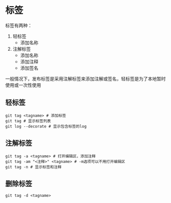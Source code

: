 # 标签

标签有两种：

1. 轻标签
   - 添加名称
2. 注解标签
   - 添加名称
   - 添加注释
   - 添加签名

一般情况下，发布标签是采用注解标签来添加注解或签名，轻标签是为了本地暂时使用或一次性使用

## 轻标签

```shell
git tag <tagname> # 添加标签
git tag # 显示标签列表
git log --decorate # 显示包含标签的log
```

## 注解标签

```shell
git tag -a <tagname> # 打开编辑区，添加注释
git tag -am "<注释>" <tagname> # -m选项可以不用打开编辑区
git tag -n # 显示标签和注释
```

## 删除标签

```shell
git tag -d <tagname>
```

